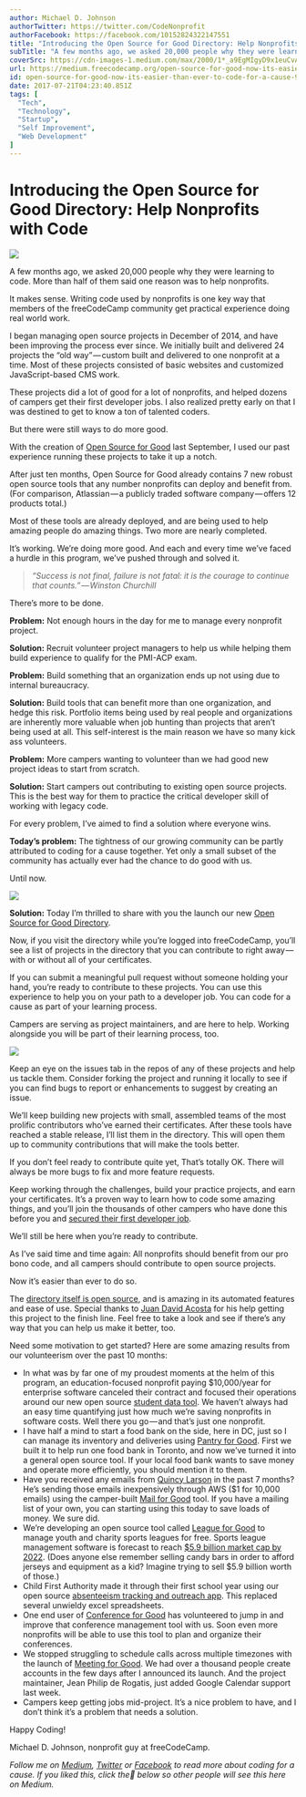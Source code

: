 ```yaml
---
author: Michael D. Johnson
authorTwitter: https://twitter.com/CodeNonprofit
authorFacebook: https://facebook.com/10152824322147551
title: "Introducing the Open Source for Good Directory: Help Nonprofits with Code"
subTitle: "A few months ago, we asked 20,000 people why they were learning to code. More than half of them said one reason was to help nonprofits...."
coverSrc: https://cdn-images-1.medium.com/max/2000/1*_a9EgMIgyD9x1euCvAuQPQ.jpeg
url: https://medium.freecodecamp.org/open-source-for-good-now-its-easier-than-ever-to-code-for-a-cause-91901096c4e0
id: open-source-for-good-now-its-easier-than-ever-to-code-for-a-cause-91901096c4e0
date: 2017-07-21T04:23:40.851Z
tags: [
  "Tech",
  "Technology",
  "Startup",
  "Self Improvement",
  "Web Development"
]
---
```

# Introducing the Open Source for Good Directory: Help Nonprofits with Code







![](https://cdn-images-1.medium.com/max/2000/1*_a9EgMIgyD9x1euCvAuQPQ.jpeg)







A few months ago, we asked 20,000 people why they were learning to code. More than half of them said one reason was to help nonprofits.

It makes sense. Writing code used by nonprofits is one key way that members of the freeCodeCamp community get practical experience doing real world work.

I began managing open source projects in December of 2014, and have been improving the process ever since. We initially built and delivered 24 projects the “old way” — custom built and delivered to one nonprofit at a time. Most of these projects consisted of basic websites and customized JavaScript-based CMS work.

These projects did a lot of good for a lot of nonprofits, and helped dozens of campers get their first developer jobs. I also realized pretty early on that I was destined to get to know a ton of talented coders.

But there were still ways to do more good.

With the creation of [Open Source for Good](https://medium.freecodecamp.org/open-source-for-good-1a0ea9f32d5a) last September, I used our past experience running these projects to take it up a notch.

After just ten months, Open Source for Good already contains 7 new robust open source tools that any number nonprofits can deploy and benefit from. (For comparison, Atlassian — a publicly traded software company — offers 12 products total.)

Most of these tools are already deployed, and are being used to help amazing people do amazing things. Two more are nearly completed.

It’s working. We’re doing more good. And each and every time we’ve faced a hurdle in this program, we’ve pushed through and solved it.

> _“Success is not final, failure is not fatal: it is the courage to continue that counts.” — Winston Churchill_

There’s more to be done.

**Problem:** Not enough hours in the day for me to manage every nonprofit project.

**Solution:** Recruit volunteer project managers to help us while helping them build experience to qualify for the PMI-ACP exam.

**Problem:** Build something that an organization ends up not using due to internal bureaucracy.

**Solution:** Build tools that can benefit more than one organization, and hedge this risk. Portfolio items being used by real people and organizations are inherently more valuable when job hunting than projects that aren’t being used at all. This self-interest is the main reason we have so many kick ass volunteers.

**Problem:** More campers wanting to volunteer than we had good new project ideas to start from scratch.

**Solution:** Start campers out contributing to existing open source projects. This is the best way for them to practice the critical developer skill of working with legacy code.

For every problem, I’ve aimed to find a solution where everyone wins.

**Today’s problem:** The tightness of our growing community can be partly attributed to coding for a cause together. Yet only a small subset of the community has actually ever had the chance to do good with us.

Until now.







![](https://cdn-images-1.medium.com/max/2000/1*nU6pb40hcK6iRIHmql461g.png)







**Solution:** Today I’m thrilled to share with you the launch our new [Open Source for Good Directory](https://www.freecodecamp.org/nonprofits/).

Now, if you visit the directory while you’re logged into freeCodeCamp, you’ll see a list of projects in the directory that you can contribute to right away — with or without all of your certificates.

If you can submit a meaningful pull request without someone holding your hand, you’re ready to contribute to these projects. You can use this experience to help you on your path to a developer job. You can code for a cause as part of your learning process.

Campers are serving as project maintainers, and are here to help. Working alongside you will be part of their learning process, too.



![](https://cdn-images-1.medium.com/max/1600/1*biGOrZXFJIpcDOnxIiQiXQ.jpeg)



Keep an eye on the issues tab in the repos of any of these projects and help us tackle them. Consider forking the project and running it locally to see if you can find bugs to report or enhancements to suggest by creating an issue.

We’ll keep building new projects with small, assembled teams of the most prolific contributors who’ve earned their certificates. After these tools have reached a stable release, I’ll list them in the directory. This will open them up to community contributions that will make the tools better.

If you don’t feel ready to contribute quite yet, That’s totally OK. There will always be more bugs to fix and more feature requests.

Keep working through the challenges, build your practice projects, and earn your certificates. It’s a proven way to learn how to code some amazing things, and you’ll join the thousands of other campers who have done this before you and [secured their first developer job](https://forum.freecodecamp.org/c/getting-a-developer-job?order=views).

We’ll still be here when you’re ready to contribute.

As I’ve said time and time again: All nonprofits should benefit from our pro bono code, and all campers should contribute to open source projects.

Now it’s easier than ever to do so.

The [directory itself is open source](https://github.com/freeCodeCamp/open-source-for-good-directory), and is amazing in its automated features and ease of use. Special thanks to [Juan David Acosta](https://github.com/juandaco) for his help getting this project to the finish line. Feel free to take a look and see if there’s any way that you can help us make it better, too.

Need some motivation to get started? Here are some amazing results from our volunteerism over the past 10 months:

*   In what was by far one of my proudest moments at the helm of this program, an education-focused nonprofit paying $10,000/year for enterprise software canceled their contract and focused their operations around our new open source [student data tool](https://github.com/freeCodeCamp/persist). We haven’t always had an easy time quantifying just how much we’re saving nonprofits in software costs. Well there you go — and that’s just one nonprofit.
*   I have half a mind to start a food bank on the side, here in DC, just so I can manage its inventory and deliveries using [Pantry for Good](https://github.com/freeCodeCamp/pantry-for-good). First we built it to help run one food bank in Toronto, and now we’ve turned it into a general open source tool. If your local food bank wants to save money and operate more efficiently, you should mention it to them.
*   Have you received any emails from [Quincy Larson](https://medium.com/@quincylarson) in the past 7 months? He’s sending those emails inexpensively through AWS ($1 for 10,000 emails) using the camper-built [Mail for Good](https://github.com/freeCodeCamp/mail-for-good) tool. If you have a mailing list of your own, you can starting using this today to save loads of money. We sure did.
*   We’re developing an open source tool called [League for Good](https://github.com/freeCodeCamp/league-for-good) to manage youth and charity sports leagues for free. Sports league management software is forecast to reach [$5.9 billion market cap by 2022](http://www.reportsnreports.com/reports/646448-youth-and-amateur-adult-league-sports-software-market-shares-strategies-and-forecasts-worldwide-2016-to-2022.html). (Does anyone else remember selling candy bars in order to afford jerseys and equipment as a kid? Imagine trying to sell $5.9 billion worth of those.)
*   Child First Authority made it through their first school year using our open source [absenteeism tracking and outreach app](https://github.com/freeCodeCamp/child-first-authority). This replaced several unwieldy excel spreadsheets.
*   One end user of [Conference for Good](https://github.com/freeCodeCamp/conference-for-good) has volunteered to jump in and improve that conference management tool with us. Soon even more nonprofits will be able to use this tool to plan and organize their conferences.
*   We stopped struggling to schedule calls across multiple timezones with the launch of [Meeting for Good](https://medium.freecodecamp.org/how-we-built-an-open-source-tool-that-helps-you-schedule-calls-across-time-zones-f8e6bce8455d). We had over a thousand people create accounts in the few days after I announced its launch. And the project maintainer, Jean Philip de Rogatis, just added Google Calendar support last week.
*   Campers keep getting jobs mid-project. It’s a nice problem to have, and I don’t think it’s a problem that needs a solution.

Happy Coding!

Michael D. Johnson, nonprofit guy at freeCodeCamp.

_Follow me on_ [_Medium_](http://medium.com/@codenonprofit)_,_ [_Twitter_](https://twitter.com/codenonprofit) _or_ [_Facebook_](https://www.facebook.com/CodeNonprofit) _to read more about coding for a cause. If you liked this, click the💚 below so other people will see this here on Medium._








